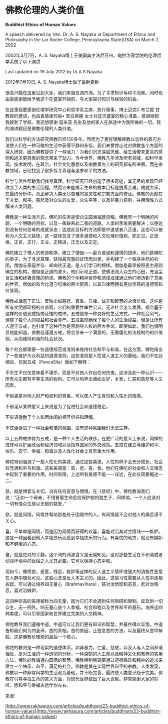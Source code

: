 # 佛教伦理的人类价值

**Buddhist Ethics of Human Values**

A speech delivered by Ven. Dr. A. S. Nayaka at Department of Ethics and Philosophy in the Lar Roche College, Pennsylvania State\(USA\) on March 7, 2002

2002年3月7日，A. S. Nayaka博士于美国宾夕法尼亚州，向拉洛奇学院的伦理哲学系做了以下演讲

Last updated on 19 July 2012 by Dr.A.S.Nayaka

2012年7月19日, A. S. Nayaka博士做了最新更新

很高兴能在这里见到大家，我们来自五湖四海，为了寻求知识与和平而聚。同时也由衷感谢能给予我这个在盛宴开始前，与大家探讨知识与经验的机会。

在这里我要感谢伦理学研究中心和哲学系主席、执行理事，博士迈克C.布兰妮 甘 教授的邀请，也由衷感谢玛丽• 安白英娜 女士对这次盛宴的精心准备，感谢她把我接到了学校。我还想感谢 寇米亚 先生及他的家人在旅途中为我所做的一切。我的演讲题目是佛教伦理的人类价值。

我们以科学的方法研究佛教已经150多年。然而为了更好理解佛教以怎样的善巧方法使人们在一种可敬的生活中获得平静和永恒，我们未曾停止过对佛教各个方面的深入研究，因为佛教提供了一种活力：为我们沉思深层思维、给生活带来更高的原则和追求更高贵的观念带来了动力。当今世界，佛教几乎涉及所有领域，如科学发现，技术发明，在政治，社会文化思想以及宗教事务上的研究都有所进展。而在宗教领域，已经找到了很多探寻真理与追求和平的方法。

科学与灵性帮助我们找寻真理。科学研究已经创造了很多奇迹，其无尽的发现已经改变了人类的生活历程。然而它未能揭示生命的根本目标是脱离苦难，成就大乐。在最终分析中，真正解决人类无尽苦难的是灵性和宗教方面的修证。佛教的贡献在于关爱、和平、慈悲及对众生的友爱，众生平等，以及非暴力原则，并用理性方式解决人类问题。

佛教是一种生活方式，佛陀的任务是使众生圆满福慧资粮。佛教有一个明确的问题、一个明确的目标，以及一条联系此二者的道路。人类的苦难需要解决；以便达到没有任何苦难的成就状态；达成此目标的方法即是中道或者八正道，这也可以被称为人文主义路径，这一路径包含了很多道德和人文伦理价值观，即正见，正思维，正言，正行，正业，正精进，正念以及正定。

佛陀建立了僧人的修道秩序，建立了僧伽——最为虔诚和谨慎的团体。他们是佛陀的弟子，为了寻求真理、获得最究竟的证悟而出家，并构建了一个秩序井然的社团。僧伽与家庭并存、却向往正道，是人们学习的榜样。僧伽是最早按照民主原则确立的机构，僧伽是正道的源头，他们示现正道，使佛法流入众生的心田，充当尘世生活和终极真理的桥梁。佛教的个体精神世界和清规戒律通过他们渗透到了其余的世界。僧伽的和合比遵守纪律的层次更高，以其自律而拥有更加崇高的道德观和价值观。

佛教戒律基于正法，反映出如慈悲、尊重、自律、诚实和智慧的永恒价值。这些是所有文明都珍视的价值观，它们的重要性举世公认。无论社会怎么发展，都会基于这样的价值观或指向证悟的戒律。五戒倡导一种良好的生活方式，一种社会风气，保障了每个人的权益和社会尊严。五戒虽然确保了每个人的生活权益，但是让所有人遵守五戒，也引发了这种行为是否剥夺人权的巨大争论。即便如此，我们也很明显地能知道，佛教徒谨遵五戒，将会带来一个满意的，无需僵化的法规制约的价值观，从而维持和谐的社会状况。

每个社会都需要一些道德规范或准则来维持社会和平与和谐，在这方面，佛陀指出了一些维护大众利益的道德准则，这些准则是人性或人道主义的基础。我们不在此细谈，仅就五戒（PancaSila）做如下解释：

不杀生不仅仅意味着不谋杀，而是不对他人作出任何伤害。这涉及到一种认识——所有众生都有平等生活的权利。它可以培养出诸如友好，关爱，仁慈和慈悲等人文因素。

不偷盗是对他人财产和权利的尊重。可以使人产生喜悦和人性化的情感。

不邪淫从某种意义上来说是为了促进社会和道德稳定。

不妄语激励了个人和团体间的相互信任和理解。

不饮酒促进了一种社会和谐的氛围，没有这种氛围我们无法生存。

以上五种戒律称为五戒，是一种个人生活的秩序。在更广泛的意义上来说，同样的戒律可以扩展政治和经济领域以及指导国家的外交政策。五戒在建立与维护和平、快乐、安宁、幸福、和谐以及人性化社会上具有重大作用。

佛陀特别强调了一些人性化的美德，通过这些美德，人性的种子会充分成长，社会将充满和平与和谐。这些美德是：慈，悲，喜，舍。他们在佛陀的社会和人文理念中起到了重要的作用。时间有限，上述所有美德不能一一详述，在此仅简要概述一二。

慈，就是博爱与关切，没有任何恶意与憎恨。在《慈经》中，佛陀教诲我们说：“正如一个母亲，不惜冒着生命危险保护她的独生子，同样地，一个人应该对一切有情众生施以无限的慈爱。”

悲，就是同情。同情并帮助那些处于困境中的人。有同情就不会对他人的痛苦漠不关心。

喜，不单单是同情，而是因为同情而获得的欢喜，喜能对治其对立情绪——嫉妒。这是一种因看到他人幸福快乐而感到幸福快乐的行为。有喜悦的地方，就没有嫉妒和不健康的心态。

舍，就是绝对的平静。这个词的词源含义是无偏知见。这对那些生活在不和谐或者动荡环境中的世俗之人尤其必要。它可以保持心态平和。

现如今，像愤怒，恶意，残忍，嫉妒等这样的反人道主义情怀或强大的消极性恶意在人群中随处可见。这些心念是反人本主义的。因此，这些习性需要从人性中连根拔起。可以通过培养四无量心（Brahmavihara），慈对治愤怒和恶意，悲对治残忍，喜对治嫉妒。

这四种崇高的美德被称为四无量，因为它们不会遇到任何阻碍和限制，延及到一切众生，无一例外。四无量心是个人幸福、社会和睦以及世界和平的基石。培养这四种美德，可以引导国家和世界建立完美的人文精神。

佛陀教导我们遵循中道，中道可以让我们更有知识和智慧，并最终得以证悟。中道告知我们何为四圣谛，苦的真相，苦的原因，止苦息苦的方法，以及最终从苦中解脱。这是佛教伦理观的最后一个核心。

佛陀的教诲是一种现实的道德体系，如非暴力，仁爱，慈悲，以及人与人之间和谐相处，是对生活的一种透彻的分析，一种深刻的人生观以及精神文化和教养的实用方法，佛陀的教诲通向圆满的智慧。佛教特别强调要通过道德品质和精神的追求来建立一个快乐、和平、满足的社会。佛教是旨在实现世界和平的宗教。人类发现，佛教以一种非常科学的生活观为基础，并不断完善，最终使人类意识趋于完美。佛教在引导寻找生命的意义方面，对现代世界做出了巨大贡献。非常感谢大家的聆听。愿和平与幸福永远伴你左右。

来源:

[http://www.rakhapura.com/articles/buddhism/23-buddhist-ethics-of-human-values](http://www.rakhapura.com/articles/buddhism/23-buddhist-ethics-of-human-values)

